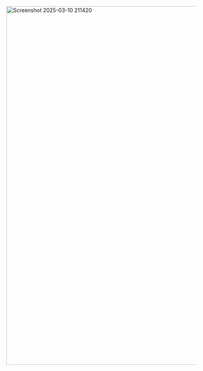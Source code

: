 <img width="948" alt="Screenshot 2025-03-10 211420" src="https://github.com/user-attachments/assets/72d9d11f-88fa-426e-ab97-f2c73d682b3c" />















